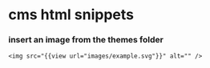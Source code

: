 # cms html snippets

### insert an image from the themes folder

    <img src="{{view url="images/example.svg"}}" alt="" />
